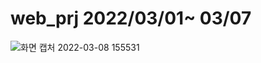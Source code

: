 # web_prj 2022/03/01~ 03/07

![화면 캡처 2022-03-08 155531](https://user-images.githubusercontent.com/84770188/157191390-0bf1d32f-bf7d-4dcb-9fc6-3dad4a846927.png)
